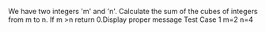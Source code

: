 We have two integers 'm' and 'n'. Calculate the sum of the cubes of integers from m to n. If m >n return 0.Display proper message
Test Case 1
m=2 n=4
